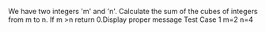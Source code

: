 We have two integers 'm' and 'n'. Calculate the sum of the cubes of integers from m to n. If m >n return 0.Display proper message
Test Case 1
m=2 n=4
